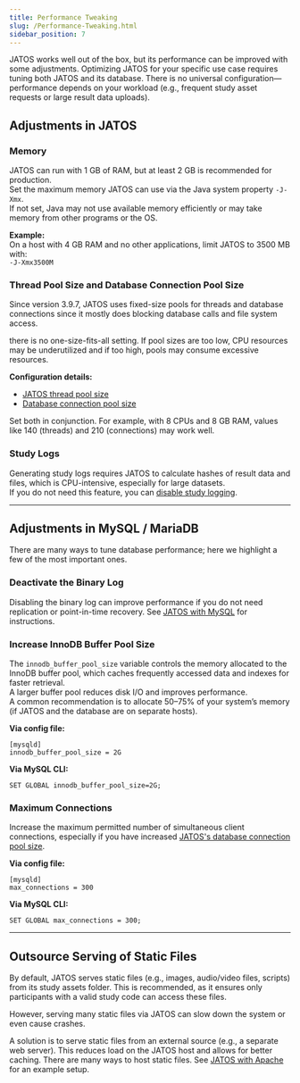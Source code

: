 ```yaml
---
title: Performance Tweaking
slug: /Performance-Tweaking.html
sidebar_position: 7
---
```


JATOS works well out of the box, but its performance can be improved with some adjustments. Optimizing JATOS for your specific use case requires tuning both JATOS and its database. There is no universal configuration—performance depends on your workload (e.g., frequent study asset requests or large result data uploads).

## Adjustments in JATOS

### Memory

JATOS can run with 1 GB of RAM, but at least 2 GB is recommended for production.  
Set the maximum memory JATOS can use via the Java system property `-J-Xmx`.  
If not set, Java may not use available memory efficiently or may take memory from other programs or the OS.

**Example:**  
On a host with 4 GB RAM and no other applications, limit JATOS to 3500 MB with:  
`-J-Xmx3500M`

### Thread Pool Size and Database Connection Pool Size

Since version 3.9.7, JATOS uses fixed-size pools for threads and database connections since it mostly does blocking database calls and file system access.

there is no one-size-fits-all setting. If pool sizes are too low, CPU resources may be underutilized and if too high, pools may consume excessive resources.

**Configuration details:**  
- [JATOS thread pool size](JATOS_Configuration.html#jatos-thread-pool-size)
- [Database connection pool size](JATOS_Configuration.html#database-connection-pool-size)

Set both in conjunction. For example, with 8 CPUs and 8 GB RAM, values like 140 (threads) and 210 (connections) may work well.

### Study Logs

Generating study logs requires JATOS to calculate hashes of result data and files, which is CPU-intensive, especially for large datasets.  
If you do not need this feature, you can [disable study logging](JATOS_Configuration.html#study-logs).

---

## Adjustments in MySQL / MariaDB

There are many ways to tune database performance; here we highlight a few of the most important ones.

### Deactivate the Binary Log

Disabling the binary log can improve performance if you do not need replication or point-in-time recovery. See [JATOS with MySQL](JATOS-with-MySQL.html#optional---deactivate-the-binary-log-of-your-mysqlmariadb) for instructions.

### Increase InnoDB Buffer Pool Size


The `innodb_buffer_pool_size` variable controls the memory allocated to the InnoDB buffer pool, which caches frequently accessed data and indexes for faster retrieval.  
A larger buffer pool reduces disk I/O and improves performance.  
A common recommendation is to allocate 50–75% of your system’s memory (if JATOS and the database are on separate hosts).

**Via config file:**
```
[mysqld]
innodb_buffer_pool_size = 2G
```

**Via MySQL CLI:**
```
SET GLOBAL innodb_buffer_pool_size=2G;
```

### Maximum Connections

Increase the maximum permitted number of simultaneous client connections, especially if you have increased [JATOS's database connection pool size](JATOS_Configuration.html#database-connection-pool-size).

**Via config file:**
```
[mysqld]
max_connections = 300
```

**Via MySQL CLI:**
```
SET GLOBAL max_connections = 300;
```

---

## Outsource Serving of Static Files

By default, JATOS serves static files (e.g., images, audio/video files, scripts) from its study assets folder. This is recommended, as it ensures only participants with a valid study code can access these files.

However, serving many static files via JATOS can slow down the system or even cause crashes.

A solution is to serve static files from an external source (e.g., a separate web server). This reduces load on the JATOS host and allows for better caching. There are many ways to host static files. See [JATOS with Apache](JATOS-with-Apache.html#serving-additional-static-files) for an example setup.
